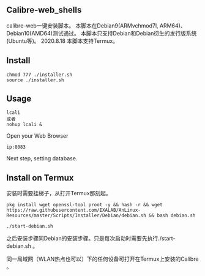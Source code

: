 ## Calibre-web_shells

calibre-web一键安装脚本。
本脚本在Debian9(ARMvchmod7l, ARM64)、Debian10(AMD64)测试通过。
本脚本只支持Debian和Debian衍生的发行版系统(Ubuntu等)。
2020.8.18 本脚本支持Termux。

## Install

```
chmod 777 ./installer.sh
source ./installer.sh
```

## Usage
```
lcali
或者
nohup lcali &
```                
    
Open your Web Browser
 ```
 ip:8083
 ```
 Next step, setting database.

## Install on Termux

安装时需要挂梯子，从打开Termux那刻起。

```
pkg install wget openssl-tool proot -y && hash -r && wget https://raw.githubusercontent.com/EXALAB/AnLinux-Resources/master/Scripts/Installer/Debian/debian.sh && bash debian.sh

./start-debian.sh
```

之后安装步骤同Debian的安装步骤。只是每次启动时需要先执行./start-debian.sh 。

同一局域网（WLAN热点也可以）下的任何设备可打开在Termux上安装的Calibre 。

